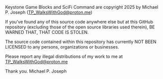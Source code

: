 Keystone Game Blocks and SciFi Command are copyright 2025 by Michael P. Joseph (TP_WalksWithGod@proton.me)

If you've found any of this source code anywhere else but at this GitHub repository (excluding those of the open source libraries used therein), BE WARNED THAT, THAT CODE IS STOLEN.  

The source code contained within this repository has currently NOT BEEN LICENSED to any persons, organizations or businesses.

Please report any illegal distributions of my work to me at TP_WalksWithGod@proton.me

Thank you.
Michael P. Joseph


